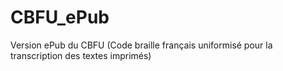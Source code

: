 # CBFU_ePub
Version ePub du CBFU (Code braille français uniformisé pour la transcription des textes imprimés)
